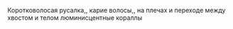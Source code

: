 Коротковолосая русалка,, карие волосы,, на плечах и переходе между хвостом и телом люминисцентные кораллы